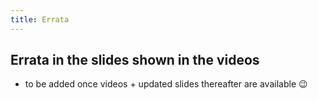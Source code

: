 ```yaml
---
title: Errata
---
```


## Errata in the slides shown in the videos

- to be added once videos + updated slides thereafter are available :wink:
